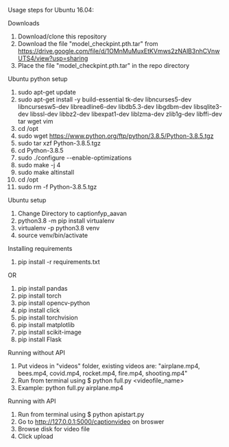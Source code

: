 Usage steps for Ubuntu 16.04:

Downloads
1. Download/clone this repository
2. Download the file "model_checkpint.pth.tar" from https://drive.google.com/file/d/1OMnMuMuxEtKVmws2zNAlB3nhCVnwUTS4/view?usp=sharing
3. Place the file "model_checkpint.pth.tar" in the repo directory

Ubuntu python setup
1. sudo apt-get update
2. sudo apt-get install -y build-essential tk-dev libncurses5-dev libncursesw5-dev libreadline6-dev libdb5.3-dev libgdbm-dev libsqlite3-dev libssl-dev libbz2-dev libexpat1-dev liblzma-dev zlib1g-dev libffi-dev tar wget vim
3. cd /opt
4. sudo wget https://www.python.org/ftp/python/3.8.5/Python-3.8.5.tgz
5. sudo tar xzf Python-3.8.5.tgz
6. cd Python-3.8.5
7. sudo ./configure --enable-optimizations
8. sudo make -j 4
9. sudo make altinstall
10. cd /opt
11. sudo rm -f Python-3.8.5.tgz

Ubuntu setup
1. Change Directory to captionfyp_aavan
2. python3.8 -m pip install virtualenv
3. virtualenv -p python3.8 venv
4. source venv/bin/activate

Installing requirements
1. pip install -r requirements.txt

OR
1. pip install pandas
2. pip install torch
3. pip install opencv-python
4. pip install click
5. pip install torchvision
6. pip install matplotlib
7. pip install scikit-image
8. pip install Flask

Running without API
1. Put videos in "videos" folder, existing videos are: "airplane.mp4, bees.mp4, covid.mp4, rocket.mp4, fire.mp4, shooting.mp4"
2. Run from terminal using $ python full.py <videofile_name>
3. Example: python full.py airplane.mp4

Running with API
1. Run from terminal using $ python apistart.py 
2. Go to http://127.0.0.1:5000/captionvideo on broswer
3. Browse disk for video file
4. Click upload
